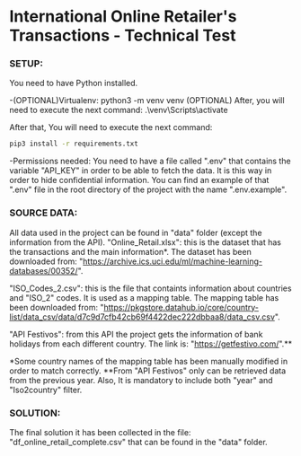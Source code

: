 # International Online Retailer's Transactions - Technical Test

### SETUP:

You need to have Python installed.

-(OPTIONAL)Virtualenv: 
    python3 -m venv venv
    (OPTIONAL) After, you will need to execute the next command:
    .\venv\Scripts\activate

After that, You will need to execute the next command:
```bash
pip3 install -r requirements.txt
```

-Permissions needed:
You need to have a file called ".env" that contains the variable "API_KEY" in order to be able to fetch the data. It is this way in order to hide confidential information.
You can find an example of that ".env" file in the root directory of the project with the name ".env.example".

### SOURCE DATA:

All data used in the project can be found in "data" folder (except the information from the API).
"Online_Retail.xlsx": this is the dataset that has the transactions and the main information*. The dataset has been downloaded from: "https://archive.ics.uci.edu/ml/machine-learning-databases/00352/".

"ISO_Codes_2.csv": this is the file that containts information about countries and "ISO_2" codes. It is used as a mapping table. The mapping table has been downloaded from: "https://pkgstore.datahub.io/core/country-list/data_csv/data/d7c9d7cfb42cb69f4422dec222dbbaa8/data_csv.csv".

"API Festivos": from this API the project gets the information of bank holidays from each different country. The link is: "https://getfestivo.com/".**

*Some country names of the mapping table has been manually modified in order to match correctly.
**From "API Festivos" only can be retrieved data from the previous year. Also, It is mandatory to include both "year" and "Iso2country" filter. 

### SOLUTION:

The final solution it has been collected in the file: "df_online_retail_complete.csv" that can be found in the "data" folder. 